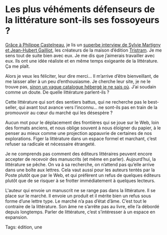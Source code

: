 # Les plus véhéments défenseurs de la littérature sont-ils ses fossoyeurs ?

[Grâce à Philippe Castelneau](https://twitter.com/castelneau/status/631094962172624896), je lis un [superbe interview de Sylvie Martigny et Jean-Hubert Gailliot](http://www.vice.com/fr/read/fin-de-la-lecture-en-france-203), les créateurs de la maison d’édition [Tristram](https://fr.wikipedia.org/wiki/Tristram). Je me sens tout de suite bien avec eux. Je me dis que j’aimerais travailler avec eux. Ils ont une idée réaliste et en même temps exigeante de la littérature. Ça me plaît.

Alors je veux les féliciter, leur dire merci… Il m’arrive d’être bienveillant, de me laisser aller à un peu d’enthousiasme. Je cherche leur site, je ne le trouve pas, [sinon un vague catalogue hébergé je ne sais où](http://www.lekti-ecriture.com/editeurs/-Tristram,79-.html). J’ai soudain comme un doute. De quelle littérature parlent-ils ?

Cette littérature qui sort des sentiers battus, qui ne recherche pas le best-seller, qui avant tout avance vers l’inconnu… ne sont-ils pas en train de la promouvoir au cœur du marché qui les désespère ?

Aucun mot pour le déplacement des frontières qui se joue sur le Web, loin des formats anciens, et nous oblige souvent à nous éloigner du papier, à le penser au mieux comme une projection appauvrie de certaines de nos explorations. Figer la littérature dans un espace formel et marchant, c’est refuser sa radicale et nécessaire étrangeté.

Je ne comprends pas comment des éditeurs littéraires peuvent encore accepter de recevoir des manuscrits (et même en parler). Aujourd’hui, la littérature se pêche. On va à sa recherche, on n’attend pas qu’elle arrive dans une boîte aux lettres. Cela vaut aussi pour les auteurs tentés par la Poste plutôt que par le Web, et qui préfèrent un refus de quelques éditeurs plutôt que de se risquer à se frotter immédiatement à quelques lecteurs.

L'auteur qui envoie un manuscrit ne se range pas dans la littérature. Il se place sur le marché. Il envoie un produit et il mérite bien un refus sous forme d’une lettre type. Le marché n’a pas d’état d’âme. C’est tout le contraire de la littérature. Son âme ne s’arrête pas au livre, elle l’a débordé depuis longtemps. Parler de littérature, c’est s’intéresser à un espace en expansion.

Tags: édition, une
